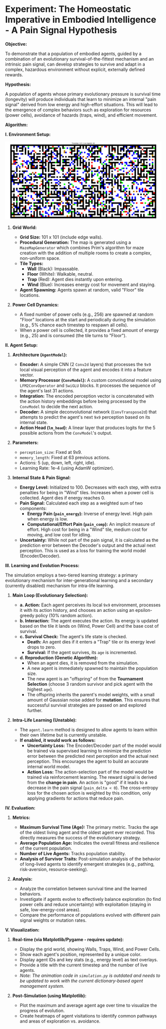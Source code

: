 # **Experiment: The Homeostatic Imperative in Embodied Intelligence - A Pain Signal Hypothesis**

**Objective:**

To demonstrate that a population of embodied agents, guided by a combination of an evolutionary survival-of-the-fittest mechanism and an intrinsic pain signal, can develop strategies to survive and adapt in a complex, hazardous environment without explicit, externally defined rewards.

**Hypothesis:**

A population of agents whose primary evolutionary pressure is survival time (longevity) will produce individuals that learn to minimize an internal "pain signal" derived from low energy and high-effort situations. This will lead to the emergence of complex behaviors such as exploration for resources (power cells), avoidance of hazards (traps, wind), and efficient movement.

**Algorithm:**

**I. Environment Setup:**

![grid-world](grid_world.png)

1.  **Grid World:**
    *   **Grid Size:** 101 x 101 (include edge walls).
    *   **Procedural Generation:** The map is generated using a `MazeMapGenerator` which combines Prim's algorithm for maze creation with the addition of multiple rooms to create a complex, non-uniform space.
    *   **Tile Types:**
        *   **Wall** (Black): Impassable.
        *   **Floor** (White): Walkable, neutral.
        *   **Trap** (Red): Agent dies instantly upon entering.
        *   **Wind** (Blue): Increases energy cost for movement and staying.
    *   **Agent Spawning:** Agents spawn at random, valid "Floor" tile locations.

2.  **Power Cell Dynamics:**
    *   A fixed number of power cells (e.g., 256) are spawned at random "Floor" locations at the start and periodically during the simulation (e.g., 5% chance each timestep to respawn all cells).
    *   When a power cell is collected, it provides a fixed amount of energy (e.g., 25) and is consumed (the tile turns to "Floor").

**II. Agent Setup:**

1.  **Architecture (`AgentModel`):**
    *   **Encoder:** A simple CNN (2 `Conv2d` layers) that processes the `9x9` local visual perception of the agent and encodes it into a feature vector.
    *   **Memory Processor (`ConvModel`):** A custom convolutional model using `LFM2ConvOperator` and `SwiGLU` blocks. It processes the sequence of the agent's last 31 actions.
    *   **Integration:** The encoded perception vector is concatenated with the action history embeddings before being processed by the `ConvModel` to decide the next action.
    *   **Decoder:** A simple deconvolutional network (`ConvTranspose2d`) that attempts to predict the agent's next `9x9` perception based on its internal state.
    *   **Action Head (`lm_head`):** A linear layer that produces logits for the 5 possible actions from the `ConvModel`'s output.

2.  **Parameters:**
    *   `perception_size`: Fixed at 9x9.
    *   `memory_length`: Fixed at 63 previous actions.
    *   Actions: 5 (up, down, left, right, idle).
    *   Learning Rate: 1e-4 (using AdamW optimizer).

3.  **Internal State & Pain Signal:**
    *   **Energy Level:** Initialized to 100. Decreases with each step, with extra penalties for being in "Wind" tiles. Increases when a power cell is collected. Agent dies if energy reaches 0.
    *   **Pain Signal:** Calculated each step as a weighted sum of two components:
        *   **Energy Pain (`pain_energy`):** Inverse of energy level. High pain when energy is low.
        *   **Computational/Effort Pain (`pain_comp`):** An implicit measure of effort. High cost for being in a "Wind" tile, medium cost for moving, and low cost for idling.
    *   **Uncertainty:** While not part of the pain signal, it is calculated as the prediction error between the Decoder's output and the actual next perception. This is used as a loss for training the world model (Encoder/Decoder).

**III. Learning and Evolution Process:**

The simulation employs a two-tiered learning strategy: a primary evolutionary mechanism for inter-generational learning and a secondary (currently disabled) mechanism for intra-life learning.

1.  **Main Loop (Evolutionary Selection):**
    *   **a. Action:** Each agent perceives its local `9x9` environment, processes it with its action history, and chooses an action using an epsilon-greedy policy (10% random action).
    *   **b. Interaction:** The agent executes the action. Its energy is updated based on the tile it lands on (Wind, Power Cell) and the base cost of survival.
    *   **c. Survival Check:** The agent's life state is checked.
        *   **Death:** An agent dies if it enters a "Trap" tile or its energy level drops to zero.
        *   **Survival:** If the agent survives, its `age` is incremented.
    *   **d. Reproduction (Genetic Algorithm):**
        *   When an agent dies, it is removed from the simulation.
        *   A new agent is immediately spawned to maintain the population size.
        *   The new agent is an "offspring" of from the **Tournament Selection** (choose 3 random survivor and pick agent with the highest `age`).
        *   The offspring inherits the parent's model weights, with a small amount of Gaussian noise added for **mutation**. This ensures that successful survival strategies are passed on and explored further.

2.  **Intra-Life Learning (Unstable):**
    *   The `agent.learn` method is designed to allow agents to learn within their own lifetime but is currently unstable.
    *   **If enabled, it would work as follows:**
        *   **Uncertainty Loss:** The Encoder/Decoder part of the model would be trained via supervised learning to minimize the prediction error between the predicted next perception and the actual next perception. This encourages the agent to build an accurate internal world model.
        *   **Action Loss:** The action-selection part of the model would be trained via reinforcement learning. The reward signal is derived from the **change in pain**. An action is "good" if it leads to a decrease in the pain signal (`pain_delta < 0`). The cross-entropy loss for the chosen action is weighted by this condition, only applying gradients for actions that reduce pain.

**IV. Evaluation:**

1.  **Metrics:**
    *   **Maximum Survival Time (Age):** The primary metric. Tracks the age of the oldest living agent and the oldest agent ever recorded. This directly measures the success of the evolutionary strategy.
    *   **Average Population Age:** Indicates the overall fitness and resilience of the current population.
    *   **Number of Live Agents:** Tracks population stability.
    *   **Analysis of Survivor Traits:** Post-simulation analysis of the behavior of long-lived agents to identify emergent strategies (e.g., pathing, risk-aversion, resource-seeking).

2.  **Analysis:**
    *   Analyze the correlation between survival time and the learned behaviors.
    *   Investigate if agents evolve to effectively balance exploration (to find power cells and reduce uncertainty) with exploitation (staying in safe, low-energy-cost areas).
    *   Compare the performance of populations evolved with different pain signal weights or mutation rates.

**V. Visualization:**

1.  **Real-time (via Matplotlib/Pygame - requires update):**
    *   Display the grid world, showing Walls, Traps, Wind, and Power Cells.
    *   Show each agent's position, represented by a unique color.
    *   Display agent IDs and key stats (e.g., energy level) as text overlays.
    *   Provide a title with the current timestep and the number of live agents.
    *   *Note: The animation code in `simulation.py` is outdated and needs to be updated to work with the current dictionary-based agent management system.*

2.  **Post-Simulation (using Matplotlib):**
    *   Plot the maximum and average agent age over time to visualize the progress of evolution.
    *   Create heatmaps of agent visitations to identify common pathways and areas of exploration vs. avoidance.